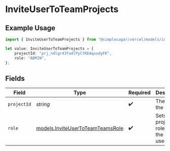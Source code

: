 # InviteUserToTeamProjects

## Example Usage

```typescript
import { InviteUserToTeamProjects } from "@simplesagar/vercel/models/inviteusertoteamop.js";

let value: InviteUserToTeamProjects = {
    projectId: "prj_ndlgr43fadlPyCtREAqxxdyFK",
    role: "ADMIN",
};
```

## Fields

| Field                                                                      | Type                                                                       | Required                                                                   | Description                                                                | Example                                                                    |
| -------------------------------------------------------------------------- | -------------------------------------------------------------------------- | -------------------------------------------------------------------------- | -------------------------------------------------------------------------- | -------------------------------------------------------------------------- |
| `projectId`                                                                | *string*                                                                   | :heavy_check_mark:                                                         | The ID of the project.                                                     | prj_ndlgr43fadlPyCtREAqxxdyFK                                              |
| `role`                                                                     | [models.InviteUserToTeamTeamsRole](../models/inviteusertoteamteamsrole.md) | :heavy_check_mark:                                                         | Sets the project roles for the invited user                                | ADMIN                                                                      |